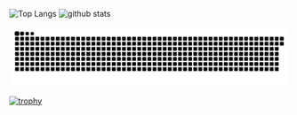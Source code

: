 <p align="left"> 
  <img alt="Top Langs" height="150px" src="https://github-readme-stats.vercel.app/api/top-langs/?username=oonisidesu&layout=compact&count_private=true&show_icons=true&theme=onedark" />
  <img alt="github stats" height="150px" src="https://github-readme-stats.vercel.app/api?username=oonisidesu&count_private=true&show_icons=true&show_icons=true&theme=onedark" />
</p>
<picture>
  <source media="(prefers-color-scheme: dark)" srcset="https://raw.githubusercontent.com/oonisidesu/oonisidesu/output/github-contribution-grid-snake-dark.svg">
  <source media="(prefers-color-scheme: light)" srcset="https://raw.githubusercontent.com/oonisidesu/oonisidesu/output/github-contribution-grid-snake.svg">
  <img alt="github contribution grid snake animation" src="https://raw.githubusercontent.com/oonisidesu/oonisidesu/output/github-contribution-grid-snake.svg">
</picture>

[![trophy](https://github-profile-trophy.vercel.app/?username=oonisidesu&theme=onedark&column=7
)](https://github.com/ryo-ma/github-profile-trophy)
